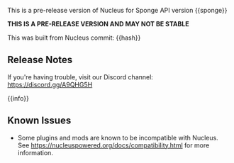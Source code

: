 This is a pre-release version of Nucleus for Sponge API version {{sponge}} 

**THIS IS A PRE-RELEASE VERSION AND MAY NOT BE STABLE**

This was built from Nucleus commit: {{hash}}

## Release Notes

If you're having trouble, visit our Discord channel: https://discord.gg/A9QHG5H

{{info}}

## Known Issues

* Some plugins and mods are known to be incompatible with Nucleus. See https://nucleuspowered.org/docs/compatibility.html for more information.